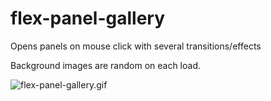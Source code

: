 # flex-panel-gallery

Opens panels on mouse click with several transitions/effects

Background images are random on each load.

![flex-panel-gallery.gif](https://s3.gifyu.com/images/flex-panel-gallery.gif)
